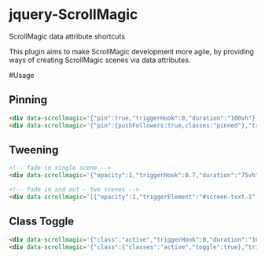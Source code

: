 # jquery-ScrollMagic
ScrollMagic data attribute shortcuts

This plugin aims to make ScrollMagic development more agile, by providing ways of creating ScrollMagic scenes via data attributes.

#Usage

## Pinning

```html
<div data-scrollmagic='{"pin":true,"triggerHook":0,"duration":"100vh"}'></div>
<div data-scrollmagic='{"pin":{pushFollowers:true,classes:"pinned"},"triggerHook":0,"duration":"100vh"}'></div>
```

## Tweening

```html
<!-- fade-in single scene -->
<div data-scrollmagic='{"opacity":1,"triggerHook":0.7,"duration":"75vh"}'></div>

<!-- fade in and out - two scenes -->
<div data-scrollmagic='[{"opacity":1,"triggerElement":"#screen-text-1","triggerHook":0.25,"duration":150},{"opacity":0,"triggerElement":"#screen-text-2","triggerHook":1,"duration":150}]'></div>
```

## Class Toggle

```html
<div data-scrollmagic='{"class":"active","triggerHook":0,"duration":"100vh"}'></div>
<div data-scrollmagic='{"class":{"classes":"active","toggle":true},"triggerHook":0,"duration":"100vh"}'></div>
```
